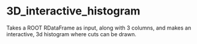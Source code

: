 # 3D_interactive_histogram
Takes a ROOT RDataFrame as input, along with 3 columns, and makes an interactive, 3d histogram where cuts can be drawn. 
